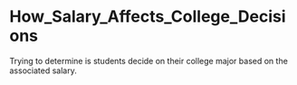 # How_Salary_Affects_College_Decisions
Trying to determine is students decide on their college major based on the associated salary.
